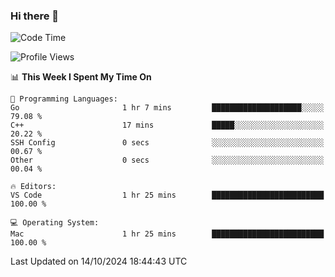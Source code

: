### Hi there 👋

<!--START_SECTION:waka-->
![Code Time](http://img.shields.io/badge/Code%20Time-791%20hrs%2013%20mins-blue)

![Profile Views](http://img.shields.io/badge/Profile%20Views-1-blue)

📊 **This Week I Spent My Time On** 

```text
💬 Programming Languages: 
Go                       1 hr 7 mins         ████████████████████░░░░░   79.08 % 
C++                      17 mins             █████░░░░░░░░░░░░░░░░░░░░   20.22 % 
SSH Config               0 secs              ░░░░░░░░░░░░░░░░░░░░░░░░░   00.67 % 
Other                    0 secs              ░░░░░░░░░░░░░░░░░░░░░░░░░   00.04 % 

🔥 Editors: 
VS Code                  1 hr 25 mins        █████████████████████████   100.00 % 

💻 Operating System: 
Mac                      1 hr 25 mins        █████████████████████████   100.00 % 
```


 Last Updated on 14/10/2024 18:44:43 UTC
<!--END_SECTION:waka-->

<!--
**JackeyHua-SJTU/JackeyHua-SJTU** is a ✨ _special_ ✨ repository because its `README.md` (this file) appears on your GitHub profile.

Here are some ideas to get you started:

- 🔭 I’m currently working on ...
- 🌱 I’m currently learning ...
- 👯 I’m looking to collaborate on ...
- 🤔 I’m looking for help with ...
- 💬 Ask me about ...
- 📫 How to reach me: ...
- 😄 Pronouns: ...
- ⚡ Fun fact: ...
-->
